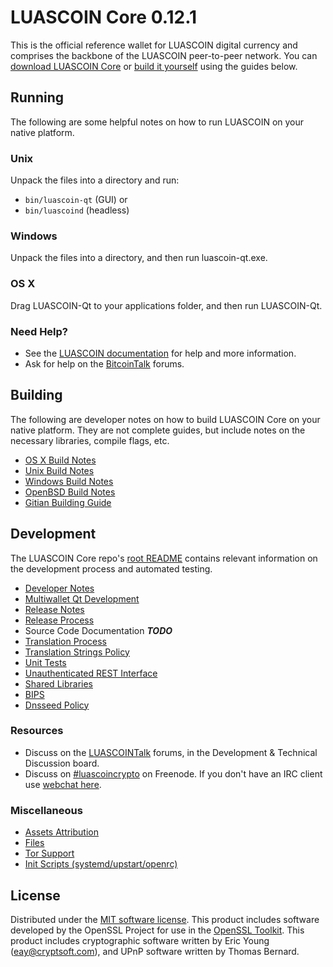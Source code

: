 LUASCOIN Core 0.12.1
=====================

This is the official reference wallet for LUASCOIN digital currency and comprises the backbone of the LUASCOIN peer-to-peer network. You can [download LUASCOIN Core](https://www.luascoin.org/downloads/) or [build it yourself](#building) using the guides below.

Running
---------------------
The following are some helpful notes on how to run LUASCOIN on your native platform.

### Unix

Unpack the files into a directory and run:

- `bin/luascoin-qt` (GUI) or
- `bin/luascoind` (headless)

### Windows

Unpack the files into a directory, and then run luascoin-qt.exe.

### OS X

Drag LUASCOIN-Qt to your applications folder, and then run LUASCOIN-Qt.

### Need Help?

* See the [LUASCOIN documentation](https://dashpay.atlassian.net/wiki/display/DOC)
for help and more information.
* Ask for help on the [BitcoinTalk](https://bitcointalk.org/) forums.

Building
---------------------
The following are developer notes on how to build LUASCOIN Core on your native platform. They are not complete guides, but include notes on the necessary libraries, compile flags, etc.

- [OS X Build Notes](build-osx.md)
- [Unix Build Notes](build-unix.md)
- [Windows Build Notes](build-windows.md)
- [OpenBSD Build Notes](build-openbsd.md)
- [Gitian Building Guide](gitian-building.md)

Development
---------------------
The LUASCOIN Core repo's [root README](/README.md) contains relevant information on the development process and automated testing.

- [Developer Notes](developer-notes.md)
- [Multiwallet Qt Development](multiwallet-qt.md)
- [Release Notes](release-notes.md)
- [Release Process](release-process.md)
- Source Code Documentation ***TODO***
- [Translation Process](translation_process.md)
- [Translation Strings Policy](translation_strings_policy.md)
- [Unit Tests](unit-tests.md)
- [Unauthenticated REST Interface](REST-interface.md)
- [Shared Libraries](shared-libraries.md)
- [BIPS](bips.md)
- [Dnsseed Policy](dnsseed-policy.md)

### Resources
* Discuss on the [LUASCOINTalk](https://luascointalk.org/) forums, in the Development & Technical Discussion board.
* Discuss on [#luascoincrypto](http://webchat.freenode.net/?channels=luascoincrypto) on Freenode. If you don't have an IRC client use [webchat here](http://webchat.freenode.net/?channels=luascoincrypto).

### Miscellaneous
- [Assets Attribution](assets-attribution.md)
- [Files](files.md)
- [Tor Support](tor.md)
- [Init Scripts (systemd/upstart/openrc)](init.md)

License
---------------------
Distributed under the [MIT software license](http://www.opensource.org/licenses/mit-license.php).
This product includes software developed by the OpenSSL Project for use in the [OpenSSL Toolkit](https://www.openssl.org/). This product includes
cryptographic software written by Eric Young ([eay@cryptsoft.com](mailto:eay@cryptsoft.com)), and UPnP software written by Thomas Bernard.
